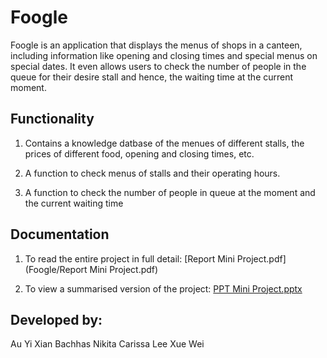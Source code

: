 # Foogle
Foogle is an application that displays the menus of shops in a canteen, including information like opening and closing times and special menus on special dates. It even allows users to check the number of people in the queue for their desire stall and hence, the waiting time at the current moment. 

## Functionality
1. Contains a knowledge datbase of the menues of different stalls, the prices of different food, opening and closing times, etc. 

2. A function to check menus of stalls and their operating hours. 

3. A function to check the number of people in queue at the moment and the current waiting time

## Documentation

1. To read the entire project in full detail: [Report Mini Project.pdf](Foogle/Report Mini Project.pdf)

2. To view a summarised version of the project: [PPT Mini Project.pptx](https://github.com/nikita-bachhas/Foogle/blob/master/PPT%20Mini%20Project.pptx)

## Developed by:
Au Yi Xian
Bachhas Nikita
Carissa Lee Xue Wei
